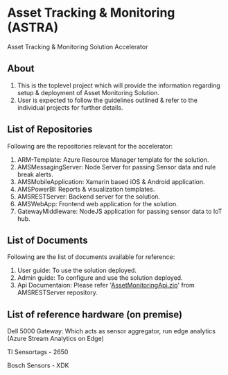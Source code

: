 # Asset Tracking & Monitoring (ASTRA)
Asset Tracking & Monitoring Solution Accelerator

## About
1) This is the toplevel project which will provide the information regarding setup & deployment of Asset Monitoring Solution.
2) User is expected to follow the guidelines outlined & refer to the individual projects for further details.

## List of Repositories
Following are the repositories relevant for the accelerator:

1) ARM-Template: Azure Resource Manager template for the solution.
2) AMSMessagingServer: Node Server for passing Sensor data and rule break alerts.
3) AMSMobileApplication: Xamarin based iOS & Android application.
4) AMSPowerBI: Reports & visualization templates.
5) AMSRESTServer: Backend server for the solution.
6) AMSWebApp: Frontend web application for the solution.
7) GatewayMiddleware: NodeJS application for passing sensor data to IoT hub.

## List of Documents
Following are the list of documents available for reference:

1) User guide: To use the solution deployed.
2) Admin guide: To configure and use the solution deployed.
3) Api Documentaion: Please refer '[AssetMonitoringApi.zip](https://github.com/MobiliyaTechnologies/AMSRESTServer/blob/master/AssetMonitoringApi.zip)' from AMSRESTServer repository.

## List of reference hardware (on premise)

Dell 5000 Gateway: Which acts as sensor aggregator, run edge analytics (Azure Stream Analytics on Edge)

TI Sensortags - 2650

Bosch Sensors - XDK
